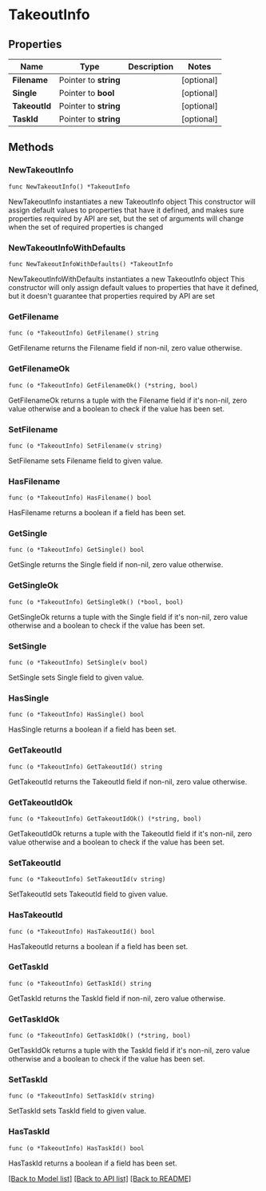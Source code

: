 # TakeoutInfo

## Properties

Name | Type | Description | Notes
------------ | ------------- | ------------- | -------------
**Filename** | Pointer to **string** |  | [optional] 
**Single** | Pointer to **bool** |  | [optional] 
**TakeoutId** | Pointer to **string** |  | [optional] 
**TaskId** | Pointer to **string** |  | [optional] 

## Methods

### NewTakeoutInfo

`func NewTakeoutInfo() *TakeoutInfo`

NewTakeoutInfo instantiates a new TakeoutInfo object
This constructor will assign default values to properties that have it defined,
and makes sure properties required by API are set, but the set of arguments
will change when the set of required properties is changed

### NewTakeoutInfoWithDefaults

`func NewTakeoutInfoWithDefaults() *TakeoutInfo`

NewTakeoutInfoWithDefaults instantiates a new TakeoutInfo object
This constructor will only assign default values to properties that have it defined,
but it doesn't guarantee that properties required by API are set

### GetFilename

`func (o *TakeoutInfo) GetFilename() string`

GetFilename returns the Filename field if non-nil, zero value otherwise.

### GetFilenameOk

`func (o *TakeoutInfo) GetFilenameOk() (*string, bool)`

GetFilenameOk returns a tuple with the Filename field if it's non-nil, zero value otherwise
and a boolean to check if the value has been set.

### SetFilename

`func (o *TakeoutInfo) SetFilename(v string)`

SetFilename sets Filename field to given value.

### HasFilename

`func (o *TakeoutInfo) HasFilename() bool`

HasFilename returns a boolean if a field has been set.

### GetSingle

`func (o *TakeoutInfo) GetSingle() bool`

GetSingle returns the Single field if non-nil, zero value otherwise.

### GetSingleOk

`func (o *TakeoutInfo) GetSingleOk() (*bool, bool)`

GetSingleOk returns a tuple with the Single field if it's non-nil, zero value otherwise
and a boolean to check if the value has been set.

### SetSingle

`func (o *TakeoutInfo) SetSingle(v bool)`

SetSingle sets Single field to given value.

### HasSingle

`func (o *TakeoutInfo) HasSingle() bool`

HasSingle returns a boolean if a field has been set.

### GetTakeoutId

`func (o *TakeoutInfo) GetTakeoutId() string`

GetTakeoutId returns the TakeoutId field if non-nil, zero value otherwise.

### GetTakeoutIdOk

`func (o *TakeoutInfo) GetTakeoutIdOk() (*string, bool)`

GetTakeoutIdOk returns a tuple with the TakeoutId field if it's non-nil, zero value otherwise
and a boolean to check if the value has been set.

### SetTakeoutId

`func (o *TakeoutInfo) SetTakeoutId(v string)`

SetTakeoutId sets TakeoutId field to given value.

### HasTakeoutId

`func (o *TakeoutInfo) HasTakeoutId() bool`

HasTakeoutId returns a boolean if a field has been set.

### GetTaskId

`func (o *TakeoutInfo) GetTaskId() string`

GetTaskId returns the TaskId field if non-nil, zero value otherwise.

### GetTaskIdOk

`func (o *TakeoutInfo) GetTaskIdOk() (*string, bool)`

GetTaskIdOk returns a tuple with the TaskId field if it's non-nil, zero value otherwise
and a boolean to check if the value has been set.

### SetTaskId

`func (o *TakeoutInfo) SetTaskId(v string)`

SetTaskId sets TaskId field to given value.

### HasTaskId

`func (o *TakeoutInfo) HasTaskId() bool`

HasTaskId returns a boolean if a field has been set.


[[Back to Model list]](../README.md#documentation-for-models) [[Back to API list]](../README.md#documentation-for-api-endpoints) [[Back to README]](../README.md)



